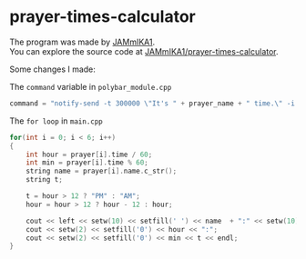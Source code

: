 # prayer-times-calculator
The program was made by [JAMmIKA1](https://github.com/JAMmIKA1).<br>
You can explore the source code at [JAMmIKA1/prayer-times-calculator](https://github.com/JAMmIKA1/prayer-times-calculator).<br>

Some changes I made:

The ```command``` variable in ```polybar_module.cpp```
```cpp
command = "notify-send -t 300000 \"It's " + prayer_name + " time.\" -i /home/lordy/Programs/PrayerTime/prayer.png -a \"Prayer Time\"";
```

The ```for loop```  in ```main.cpp```
```cpp
for(int i = 0; i < 6; i++)
{
    int hour = prayer[i].time / 60;
    int min = prayer[i].time % 60;
    string name = prayer[i].name.c_str();
    string t;

    t = hour > 12 ? "PM" : "AM";
    hour = hour > 12 ? hour - 12 : hour;

    cout << left << setw(10) << setfill(' ') << name  + ":" << setw(10) << " " << right;
    cout << setw(2) << setfill('0') << hour << ":";
    cout << setw(2) << setfill('0') << min << t << endl;
}
```
